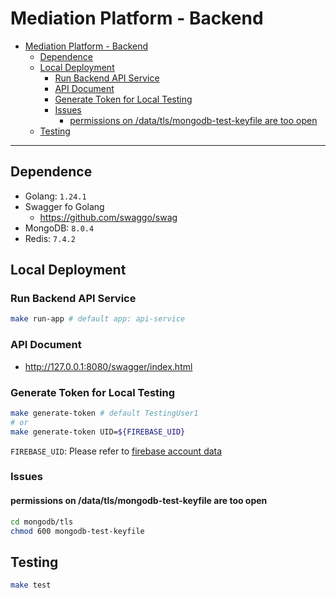 # Mediation Platform - Backend

- [Mediation Platform - Backend](#mediation-platform---backend)
  - [Dependence](#dependence)
  - [Local Deployment](#local-deployment)
    - [Run Backend API Service](#run-backend-api-service)
    - [API Document](#api-document)
    - [Generate Token for Local Testing](#generate-token-for-local-testing)
    - [Issues](#issues)
      - [permissions on /data/tls/mongodb-test-keyfile are too open](#permissions-on-datatlsmongodb-test-keyfile-are-too-open)
  - [Testing](#testing)

---

## Dependence

- Golang: `1.24.1`
- Swagger fo Golang
  - https://github.com/swaggo/swag
- MongoDB: `8.0.4`
- Redis: `7.4.2`

## Local Deployment

### Run Backend API Service

```bash
make run-app # default app: api-service
```

### API Document

- http://127.0.0.1:8080/swagger/index.html

### Generate Token for Local Testing

```bash
make generate-token # default TestingUser1
# or
make generate-token UID=${FIREBASE_UID}
```

`FIREBASE_UID`: Please refer to [firebase account data](./firebase/emulator_data/auth_export/accounts.json)

### Issues

#### permissions on /data/tls/mongodb-test-keyfile are too open

```bash
cd mongodb/tls
chmod 600 mongodb-test-keyfile
```

## Testing

```bash
make test
```
